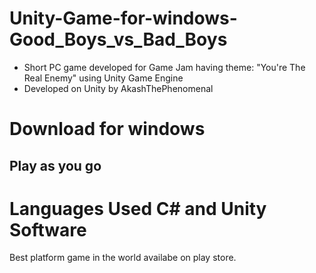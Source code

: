 # Unity-Game-for-windows-Good_Boys_vs_Bad_Boys
* Short PC game developed for Game Jam having theme: "You're The Real Enemy" using Unity Game Engine
* Developed on Unity by AkashThePhenomenal

# Download for windows
## Play as you go

# Languages Used C# and Unity Software
Best platform game in the world availabe on play store. 

